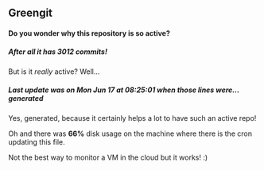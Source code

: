 ## Greengit

#### Do you wonder why this repository is so active?

##### After all it has 3012 commits!

But is it *really* active? Well...

##### Last update was on Mon Jun 17 at 08:25:01 when those lines were... generated

Yes, generated, because it certainly helps a lot to have such an active repo!

Oh and there was **66%** disk usage on the machine
where there is the cron updating this file.

Not the best way to monitor a VM in the cloud but it works! :)
